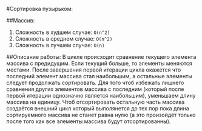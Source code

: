 #Сортировка пузырьком:

##Массив:
1. Сложность в худшем случае:  `O(n^2)`
2. Сложность в среднем случае: `O(n^2)`
3. Сложность в лучшем случае:  `O(n)`

##Описание работы:
В цикле происходит сравнение текущего элемента массива с предидущим. Если текущий больше, то элементы меняются местами.
После завершения первой итерации цикла окажется что последний элемент массива стал наибольшим, а остальные элементы следует продолжать сортировать.
Для того чтоб избежать лишнего сравнения других элементов массива с последним (который после первой итерации однозначно является наибольшим), уменьшаем длину массива на единицу.
Чтоб отсортировать остальную часть массива создаётся внешний цикл который выполянется до тех пор пока длина сортируемного массива не станет равна нулю (а это произойдёт только после того как все элементы массива будут отсортированны).